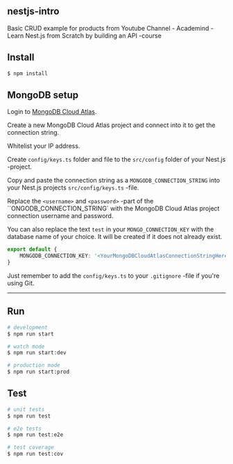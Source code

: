 ## nestjs-intro

Basic CRUD example for products from Youtube Channel - Academind - Learn Nest.js from Scratch by building an API -course

## Install

```bash
$ npm install
```

## MongoDB setup

Login to [MongoDB Cloud Atlas](https://www.mongodb.com/cloud/atlas).

Create a new MongoDB Cloud Atlas project and connect into it to get the connection string.

Whitelist your IP address.

Create `config/keys.ts` folder and file to the `src/config` folder of your Nest.js -project.

Copy and paste the connection string as a `MONGODB_CONNECTION_STRING` into your Nest.js projects `src/config/keys.ts` -file.

Replace the `<username>` and `<password>` -part of the ``ONGODB_CONNECTION_STRING` with the MongoDB Cloud Atlas project connection username and password.

You can also replace the text `test` in your `MONGO_CONNECTION_KEY` with the database name of your choice. It will be created if it does not already exist.

```typescript
export default {
    MONGODB_CONNECTION_KEY: '<YourMongoDBCloudAtlasConnectionStringHere>'
}
```
Just remember to add the `config/keys.ts` to your `.gitignore` -file if you're using Git.

---

## Run

```bash
# development
$ npm run start

# watch mode
$ npm run start:dev

# production mode
$ npm run start:prod
```

## Test

```bash
# unit tests
$ npm run test

# e2e tests
$ npm run test:e2e

# test coverage
$ npm run test:cov
```
